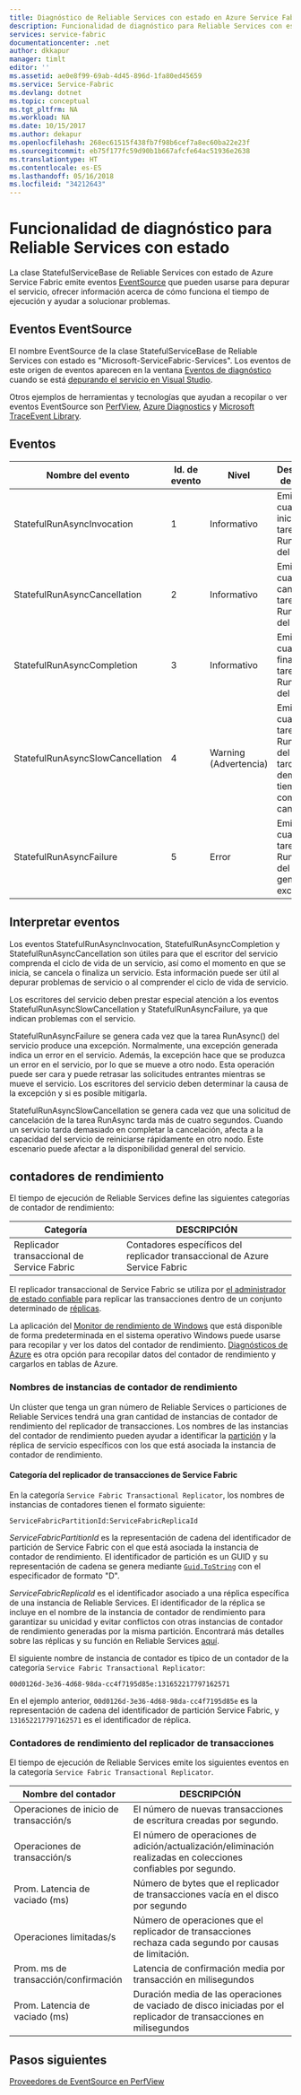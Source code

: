 ```yaml
---
title: Diagnóstico de Reliable Services con estado en Azure Service Fabric | Microsoft Docs
description: Funcionalidad de diagnóstico para Reliable Services con estado en Azure Service Fabric
services: service-fabric
documentationcenter: .net
author: dkkapur
manager: timlt
editor: ''
ms.assetid: ae0e8f99-69ab-4d45-896d-1fa80ed45659
ms.service: Service-Fabric
ms.devlang: dotnet
ms.topic: conceptual
ms.tgt_pltfrm: NA
ms.workload: NA
ms.date: 10/15/2017
ms.author: dekapur
ms.openlocfilehash: 268ec61515f438fb7f98b6cef7a8ec60ba22e23f
ms.sourcegitcommit: eb75f177fc59d90b1b667afcfe64ac51936e2638
ms.translationtype: HT
ms.contentlocale: es-ES
ms.lasthandoff: 05/16/2018
ms.locfileid: "34212643"
---
```

# <a name="diagnostic-functionality-for-stateful-reliable-services"></a>Funcionalidad de diagnóstico para Reliable Services con estado
La clase StatefulServiceBase de Reliable Services con estado de Azure Service Fabric emite eventos [EventSource](https://msdn.microsoft.com/library/system.diagnostics.tracing.eventsource.aspx) que pueden usarse para depurar el servicio, ofrecer información acerca de cómo funciona el tiempo de ejecución y ayudar a solucionar problemas.

## <a name="eventsource-events"></a>Eventos EventSource
El nombre EventSource de la clase StatefulServiceBase de Reliable Services con estado es "Microsoft-ServiceFabric-Services". Los eventos de este origen de eventos aparecen en la ventana [Eventos de diagnóstico](service-fabric-diagnostics-how-to-monitor-and-diagnose-services-locally.md#view-service-fabric-system-events-in-visual-studio) cuando se está [depurando el servicio en Visual Studio](service-fabric-debugging-your-application.md).

Otros ejemplos de herramientas y tecnologías que ayudan a recopilar o ver eventos EventSource son [PerfView](http://www.microsoft.com/download/details.aspx?id=28567), [Azure Diagnostics](../cloud-services/cloud-services-dotnet-diagnostics.md) y [Microsoft TraceEvent Library](http://www.nuget.org/packages/Microsoft.Diagnostics.Tracing.TraceEvent).

## <a name="events"></a>Eventos
| Nombre del evento | Id. de evento | Nivel | Descripción del evento |
| --- | --- | --- | --- |
| StatefulRunAsyncInvocation |1 |Informativo |Emitido cuando se inicia la tarea RunAsync del servicio |
| StatefulRunAsyncCancellation |2 |Informativo |Emitido cuando se cancela la tarea RunAsync del servicio |
| StatefulRunAsyncCompletion |3 |Informativo |Emitido cuando finaliza la tarea RunAsync del servicio |
| StatefulRunAsyncSlowCancellation |4 |Warning (Advertencia) |Emitido cuando la tarea RunAsync del servicio tarda demasiado tiempo en completar la cancelación |
| StatefulRunAsyncFailure |5 |Error |Emitido cuando la tarea RunAsync del servicio genera una excepción |

## <a name="interpret-events"></a>Interpretar eventos
Los eventos StatefulRunAsyncInvocation, StatefulRunAsyncCompletion y StatefulRunAsyncCancellation son útiles para que el escritor del servicio comprenda el ciclo de vida de un servicio, así como el momento en que se inicia, se cancela o finaliza un servicio. Esta información puede ser útil al depurar problemas de servicio o al comprender el ciclo de vida de servicio.

Los escritores del servicio deben prestar especial atención a los eventos StatefulRunAsyncSlowCancellation y StatefulRunAsyncFailure, ya que indican problemas con el servicio.

StatefulRunAsyncFailure se genera cada vez que la tarea RunAsync() del servicio produce una excepción. Normalmente, una excepción generada indica un error en el servicio. Además, la excepción hace que se produzca un error en el servicio, por lo que se mueve a otro nodo. Esta operación puede ser cara y puede retrasar las solicitudes entrantes mientras se mueve el servicio. Los escritores del servicio deben determinar la causa de la excepción y si es posible mitigarla.

StatefulRunAsyncSlowCancellation se genera cada vez que una solicitud de cancelación de la tarea RunAsync tarda más de cuatro segundos. Cuando un servicio tarda demasiado en completar la cancelación, afecta a la capacidad del servicio de reiniciarse rápidamente en otro nodo. Este escenario puede afectar a la disponibilidad general del servicio.

## <a name="performance-counters"></a>contadores de rendimiento
El tiempo de ejecución de Reliable Services define las siguientes categorías de contador de rendimiento:

| Categoría | DESCRIPCIÓN |
| --- | --- |
| Replicador transaccional de Service Fabric |Contadores específicos del replicador transaccional de Azure Service Fabric |

El replicador transaccional de Service Fabric se utiliza por [el administrador de estado confiable](service-fabric-reliable-services-reliable-collections-internals.md) para replicar las transacciones dentro de un conjunto determinado de [réplicas](service-fabric-concepts-replica-lifecycle.md). 

La aplicación del [Monitor de rendimiento de Windows](https://technet.microsoft.com/library/cc749249.aspx) que está disponible de forma predeterminada en el sistema operativo Windows puede usarse para recopilar y ver los datos del contador de rendimiento. [Diagnósticos de Azure](../cloud-services/cloud-services-dotnet-diagnostics.md) es otra opción para recopilar datos del contador de rendimiento y cargarlos en tablas de Azure.

### <a name="performance-counter-instance-names"></a>Nombres de instancias de contador de rendimiento
Un clúster que tenga un gran número de Reliable Services o particiones de Reliable Services tendrá una gran cantidad de instancias de contador de rendimiento del replicador de transacciones. Los nombres de las instancias del contador de rendimiento pueden ayudar a identificar la [partición](service-fabric-concepts-partitioning.md) y la réplica de servicio específicos con los que está asociada la instancia de contador de rendimiento.

#### <a name="service-fabric-transactional-replicator-category"></a>Categoría del replicador de transacciones de Service Fabric
En la categoría `Service Fabric Transactional Replicator`, los nombres de instancias de contadores tienen el formato siguiente:

`ServiceFabricPartitionId:ServiceFabricReplicaId`

*ServiceFabricPartitionId* es la representación de cadena del identificador de partición de Service Fabric con el que está asociada la instancia de contador de rendimiento. El identificador de partición es un GUID y su representación de cadena se genera mediante [`Guid.ToString`](https://msdn.microsoft.com/library/97af8hh4.aspx) con el especificador de formato "D".

*ServiceFabricReplicaId* es el identificador asociado a una réplica específica de una instancia de Reliable Services. El identificador de la réplica se incluye en el nombre de la instancia de contador de rendimiento para garantizar su unicidad y evitar conflictos con otras instancias de contador de rendimiento generadas por la misma partición. Encontrará más detalles sobre las réplicas y su función en Reliable Services [aquí](service-fabric-concepts-replica-lifecycle.md).

El siguiente nombre de instancia de contador es típico de un contador de la categoría `Service Fabric Transactional Replicator`:

`00d0126d-3e36-4d68-98da-cc4f7195d85e:131652217797162571`

En el ejemplo anterior, `00d0126d-3e36-4d68-98da-cc4f7195d85e` es la representación de cadena del identificador de partición Service Fabric, y `131652217797162571` es el identificador de réplica.

### <a name="transactional-replicator-performance-counters"></a>Contadores de rendimiento del replicador de transacciones

El tiempo de ejecución de Reliable Services emite los siguientes eventos en la categoría `Service Fabric Transactional Replicator`.

 Nombre del contador | DESCRIPCIÓN |
| --- | --- |
| Operaciones de inicio de transacción/s | El número de nuevas transacciones de escritura creadas por segundo.|
| Operaciones de transacción/s | El número de operaciones de adición/actualización/eliminación realizadas en colecciones confiables por segundo.|
| Prom. Latencia de vaciado (ms) | Número de bytes que el replicador de transacciones vacía en el disco por segundo |
| Operaciones limitadas/s | Número de operaciones que el replicador de transacciones rechaza cada segundo por causas de limitación. |
| Prom. ms de transacción/confirmación | Latencia de confirmación media por transacción en milisegundos |
| Prom. Latencia de vaciado (ms) | Duración media de las operaciones de vaciado de disco iniciadas por el replicador de transacciones en milisegundos |

## <a name="next-steps"></a>Pasos siguientes
[Proveedores de EventSource en PerfView](https://blogs.msdn.microsoft.com/vancem/2012/07/09/introduction-tutorial-logging-etw-events-in-c-system-diagnostics-tracing-eventsource/)
